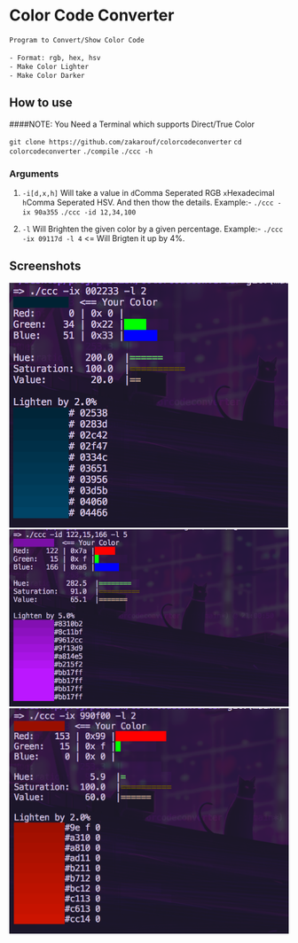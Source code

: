 # Color Code Converter
    
    Program to Convert/Show Color Code
    
    - Format: rgb, hex, hsv
    - Make Color Lighter
    - Make Color Darker

## How to use
####NOTE: You Need a Terminal which supports Direct/True Color

`
git clone https://github.com/zakarouf/colorcodeconverter
`
`
cd colorcodeconverter
`
`
./compile
`
`
./ccc -h
`

### Arguments
1. `-i[d,x,h]`
    Will take a value in `d`Comma Seperated RGB `x`Hexadecimal `h`Comma Seperated HSV. And then thow the details.
    Example:-
    `./ccc -ix 90a355`
    `./ccc -id 12,34,100`

2. `-l`
    Will Brighten the given color by a given percentage.
    Example:-
    `./ccc -ix 09117d -l 4` <= Will Brigten it up by 4%.


## Screenshots

![1](docs/scr/scr1.png?raw=true)
![2](docs/scr/scr2.png?raw=true)
![3](docs/scr/scr3.png?raw=true)
